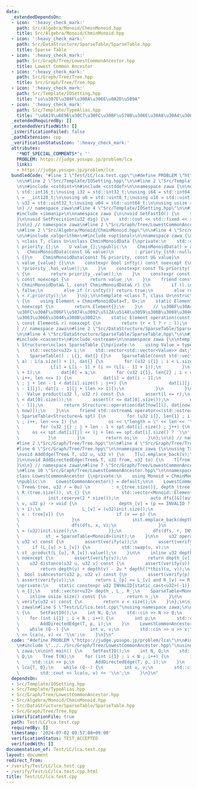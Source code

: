 ```yaml
---
data:
  _extendedDependsOn:
  - icon: ':heavy_check_mark:'
    path: Src/Algebra/Monoid/ChminMonoid.hpp
    title: Src/Algebra/Monoid/ChminMonoid.hpp
  - icon: ':heavy_check_mark:'
    path: Src/DataStructure/SparseTable/SparseTable.hpp
    title: Sparse Table
  - icon: ':heavy_check_mark:'
    path: Src/Graph/Tree/LowestCommonAncestor.hpp
    title: Lowest Common Ancestor
  - icon: ':heavy_check_mark:'
    path: Src/Graph/Tree/Tree.hpp
    title: Src/Graph/Tree/Tree.hpp
  - icon: ':heavy_check_mark:'
    path: Src/Template/IOSetting.hpp
    title: "io\u307E\u308F\u308A\u306E\u8A2D\u5B9A"
  - icon: ':heavy_check_mark:'
    path: Src/Template/TypeAlias.hpp
    title: "\u6A19\u6E96\u30C7\u30FC\u30BF\u578B\u306E\u30A8\u30A4\u30EA\u30A2\u30B9"
  _extendedRequiredBy: []
  _extendedVerifiedWith: []
  _isVerificationFailed: false
  _pathExtension: cpp
  _verificationStatusIcon: ':heavy_check_mark:'
  attributes:
    '*NOT_SPECIAL_COMMENTS*': ''
    PROBLEM: https://judge.yosupo.jp/problem/lca
    links:
    - https://judge.yosupo.jp/problem/lca
  bundledCode: "#line 1 \"Test/LC/lca.test.cpp\"\n#define PROBLEM \"https://judge.yosupo.jp/problem/lca\"\
    \n\n#line 2 \"Src/Template/IOSetting.hpp\"\n\n#line 2 \"Src/Template/TypeAlias.hpp\"\
    \n\n#include <cstdint>\n#include <cstddef>\n\nnamespace zawa {\n\nusing i16 =\
    \ std::int16_t;\nusing i32 = std::int32_t;\nusing i64 = std::int64_t;\nusing i128\
    \ = __int128_t;\n\nusing u8 = std::uint8_t;\nusing u16 = std::uint16_t;\nusing\
    \ u32 = std::uint32_t;\nusing u64 = std::uint64_t;\n\nusing usize = std::size_t;\n\
    \n} // namespace zawa\n#line 4 \"Src/Template/IOSetting.hpp\"\n\n#include <iostream>\n\
    #include <iomanip>\n\nnamespace zawa {\n\nvoid SetFastIO() {\n    std::cin.tie(nullptr)->sync_with_stdio(false);\n\
    }\n\nvoid SetPrecision(u32 dig) {\n    std::cout << std::fixed << std::setprecision(dig);\n\
    }\n\n} // namespace zawa\n#line 2 \"Src/Graph/Tree/LowestCommonAncestor.hpp\"\n\
    \n#line 2 \"Src/Algebra/Monoid/ChminMonoid.hpp\"\n\n#line 4 \"Src/Algebra/Monoid/ChminMonoid.hpp\"\
    \n\n#include <algorithm>\n#include <optional>\n\nnamespace zawa {\n\ntemplate\
    \ <class T, class U>\nclass ChminMonoidData {\nprivate:\n    std::optional<T>\
    \ priority_{};\n    U value_{};\npublic:\n    ChminMonoidData() = default;\n \
    \   ChminMonoidData(const U& value)\n        : priority_{std::nullopt}, value_{value}\
    \ {}\n    ChminMonoidData(const T& priority, const U& value)\n        : priority_{priority},\
    \ value_{value} {}\n\n    constexpr bool infty() const noexcept {\n        return\
    \ !priority_.has_value();\n    }\n    constexpr const T& priority() const noexcept\
    \ {\n        return priority_.value();\n    }\n    constexpr const U& value()\
    \ const noexcept {\n        return value_;\n    }\n    friend constexpr bool operator<(const\
    \ ChminMonoidData& l, const ChminMonoidData& r) {\n        if (l.infty()) return\
    \ false;\n        else if (r.infty()) return true;\n        else return l.priority()\
    \ < r.priority();\n    }\n};\n\ntemplate <class T, class U>\nstruct ChminMonoid\
    \ {\n    using Element = ChminMonoidData<T, U>;\n    static Element identity()\
    \ noexcept {\n        return Element{};\n    }\n    // \u30BF\u30A4\u30D6\u30EC\
    \u30FC\u30AF\u306Fl\u5074\u3092\u512A\u5148\u3059\u308B\u3088\u3046\u306B\u306A\
    \u3063\u3066\u3044\u308B\u3002\n    static Element operation(const Element& l,\
    \ const Element& r) noexcept {\n        return (r < l ? r : l);\n    }\n};\n\n\
    } // namespace zawa\n#line 2 \"Src/DataStructure/SparseTable/SparseTable.hpp\"\
    \n\n#line 4 \"Src/DataStructure/SparseTable/SparseTable.hpp\"\n\n#include <vector>\n\
    #include <cassert>\n#include <ostream>\n\nnamespace zawa {\n\ntemplate <class\
    \ Structure>\nclass SparseTable {\nprivate:\n    using Value = typename Structure::Element;\n\
    \    std::vector<u32> L;\n    std::vector<std::vector<Value>> dat;\npublic:\n\n\
    \    SparseTable() : L{}, dat{} {}\n    SparseTable(const std::vector<Value>&\
    \ a) : L(a.size() + 1), dat{} {\n        for (u32 i{1} ; i < L.size() ; i++) {\n\
    \            L[i] = L[i - 1] + (i >> (L[i - 1] + 1));\n        }\n        dat.resize(L.back()\
    \ + 1);\n        dat[0] = a;\n        for (u32 i{1}, len{2} ; i < dat.size() ;\
    \ i++, len <<= 1) {\n            dat[i] = dat[i - 1];\n            for (u32 j{}\
    \ ; j + len - 1 < dat[i].size() ; j++) {\n                dat[i][j] = Structure::operation(dat[i\
    \ - 1][j], dat[i - 1][j + (len >> 1)]);\n            }\n        }\n    }\n\n \
    \   Value product(u32 l, u32 r) const {\n        assert(l <= r);\n        assert(l\
    \ < dat[0].size());\n        assert(r <= dat[0].size());\n        u32 now{L[r\
    \ - l]};\n        return Structure::operation(dat[now][l], dat[now][r - (1 <<\
    \ now)]);\n    }\n\n    friend std::ostream& operator<<(std::ostream& os, const\
    \ SparseTable<Structure>& spt) {\n        for (u32 i{}, len{1} ; i < spt.dat.size()\
    \ ; i++, len <<= 1) {\n            os << \"length = \" << len << '\\n';\n    \
    \        for (u32 j{} ; j + len - 1 < spt.dat[i].size() ; j++) {\n           \
    \     os << spt.dat[i][j] << (j + len == spt.dat[i].size() ? '\\n' : ' ');\n \
    \           }\n        }\n        return os;\n    }\n};\n\n} // namespace zawa\n\
    #line 2 \"Src/Graph/Tree/Tree.hpp\"\n\n#line 4 \"Src/Graph/Tree/Tree.hpp\"\n\n\
    #line 6 \"Src/Graph/Tree/Tree.hpp\"\n\nnamespace zawa {\n\nusing Tree = std::vector<std::vector<u32>>;\n\
    \nvoid AddEdge(Tree& T, u32 u, u32 v) {\n    T[u].emplace_back(v);\n    T[v].emplace_back(u);\n\
    }\n\nvoid AddDirectedEdge(Tree& T, u32 from, u32 to) {\n    T[from].emplace_back(to);\n\
    }\n\n} // namespace zawa\n#line 7 \"Src/Graph/Tree/LowestCommonAncestor.hpp\"\n\
    \n#line 10 \"Src/Graph/Tree/LowestCommonAncestor.hpp\"\n\nnamespace zawa {\n\n\
    class LowestCommonAncestor {\nprivate:\n    using Monoid = ChminMonoid<u32, u32>;\n\
    \npublic:\n    LowestCommonAncestor() = default;\n\n    LowestCommonAncestor(const\
    \ Tree& tree, u32 r = 0u) \n        : n_{tree.size()}, depth_(tree.size()), L_(tree.size()),\
    \ R_(tree.size()), st_{} {\n            std::vector<Monoid::Element> init;\n \
    \           init.reserve(2 * size());\n            auto dfs{[&](auto dfs, u32\
    \ v, u32 p) -> void {\n                depth_[v] = (p == INVALID ? 0u : depth_[p]\
    \ + 1);\n                L_[v] = (u32)init.size();\n                for (auto\
    \ x : tree[v]) {\n                    if (x == p) {\n                        continue;\n\
    \                    }\n                    init.emplace_back(depth_[v], v);\n\
    \                    dfs(dfs, x, v);\n                }\n                R_[v]\
    \ = (u32)init.size();\n            }};\n            dfs(dfs, r, INVALID);\n  \
    \          st_ = SparseTable<Monoid>(init);\n    }\n\n    u32 operator()(u32 u,\
    \ u32 v) const {\n        assert(verify(u));\n        assert(verify(v));\n   \
    \     if (L_[u] > L_[v]) {\n            std::swap(u, v);\n        }\n        return\
    \ st_.product(L_[u], R_[v]).value();\n    }\n\n    inline u32 depth(u32 v) const\
    \ noexcept {\n        assert(verify(v));\n        return depth_[v];\n    }\n\n\
    \    u32 distance(u32 u, u32 v) const {\n        assert(verify(u));\n        assert(verify(v));\n\
    \        return depth(u) + depth(v) - 2u * depth((*this)(u, v));\n    }\n\n  \
    \  bool isAncestor(u32 p, u32 v) const {\n        assert(verify(p));\n       \
    \ assert(verify(v));\n        return L_[p] <= L_[v] and R_[v] <= R_[p];\n    }\n\
    \nprivate:\n    static constexpr u32 INVALID{static_cast<u32>(-1)};\n    usize\
    \ n_{};\n    std::vector<u32> depth_, L_, R_;\n    SparseTable<Monoid> st_;\n\n\
    \    inline usize size() const {\n        return n_;\n    }\n\n    inline bool\
    \ verify(u32 v) const {\n        return v < size();\n    }\n};\n\n} // namespace\
    \ zawa\n#line 5 \"Test/LC/lca.test.cpp\"\nusing namespace zawa;\n\nint main()\
    \ {\n    SetFastIO();\n    int N, Q;\n    std::cin >> N >> Q;\n    Tree T(N);\n\
    \    for (int i{1} ; i < N ; i++) {\n        int p;\n        std::cin >> p;\n\
    \        AddDirectedEdge(T, p, i);\n    }\n    LowestCommonAncestor lca{T, 0};\n\
    \    while (Q--) {\n        int u, v;\n        std::cin >> u >> v;\n        std::cout\
    \ << lca(u, v) << '\\n';\n    }\n}\n"
  code: "#define PROBLEM \"https://judge.yosupo.jp/problem/lca\"\n\n#include \"../../Src/Template/IOSetting.hpp\"\
    \n#include \"../../Src/Graph/Tree/LowestCommonAncestor.hpp\"\nusing namespace\
    \ zawa;\n\nint main() {\n    SetFastIO();\n    int N, Q;\n    std::cin >> N >>\
    \ Q;\n    Tree T(N);\n    for (int i{1} ; i < N ; i++) {\n        int p;\n   \
    \     std::cin >> p;\n        AddDirectedEdge(T, p, i);\n    }\n    LowestCommonAncestor\
    \ lca{T, 0};\n    while (Q--) {\n        int u, v;\n        std::cin >> u >> v;\n\
    \        std::cout << lca(u, v) << '\\n';\n    }\n}\n"
  dependsOn:
  - Src/Template/IOSetting.hpp
  - Src/Template/TypeAlias.hpp
  - Src/Graph/Tree/LowestCommonAncestor.hpp
  - Src/Algebra/Monoid/ChminMonoid.hpp
  - Src/DataStructure/SparseTable/SparseTable.hpp
  - Src/Graph/Tree/Tree.hpp
  isVerificationFile: true
  path: Test/LC/lca.test.cpp
  requiredBy: []
  timestamp: '2024-07-02 09:57:08+09:00'
  verificationStatus: TEST_ACCEPTED
  verifiedWith: []
documentation_of: Test/LC/lca.test.cpp
layout: document
redirect_from:
- /verify/Test/LC/lca.test.cpp
- /verify/Test/LC/lca.test.cpp.html
title: Test/LC/lca.test.cpp
---
```

